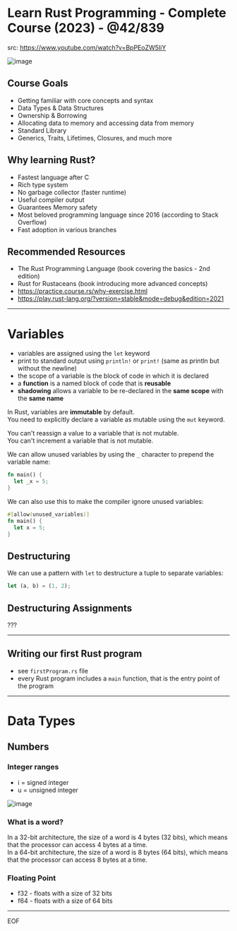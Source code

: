 # Learn Rust Programming - Complete Course (2023) - @42/839

src: https://www.youtube.com/watch?v=BpPEoZW5IiY  

![image](https://github.com/user-attachments/assets/2e7719e0-8a73-4f9a-be35-7996b520fe48)

## Course Goals

- Getting familiar with core concepts and syntax
- Data Types & Data Structures
- Ownership & Borrowing
- Allocating data to memory and accessing data from memory
- Standard Library
- Generics, Traits, Lifetimes, Closures, and much more

## Why learning Rust?

- Fastest language after C
- Rich type system
- No garbage collector (faster runtime)
- Useful compiler output
- Guarantees Memory safety
- Most beloved programming language since 2016 (according to Stack Overflow)
- Fast adoption in various branches

## Recommended Resources

- The Rust Programming Language (book covering the basics - 2nd edition)
- Rust for Rustaceans (book introducing more advanced concepts)
- https://practice.course.rs/why-exercise.html
- https://play.rust-lang.org/?version=stable&mode=debug&edition=2021

---

# Variables

- variables are assigned using the `let` keyword	
- print to standard output using `println!` or `print!` (same as println but without the newline)
- the scope of a variable is the block of code in which it is declared
- a **function** is a named block of code that is **reusable**
- **shadowing** allows a variable to be re-declared in the **same scope** with the **same name**

In Rust, variables are **immutable** by default.  
You need to explicitly declare a variable as mutable using the `mut` keyword.  

You can't reassign a value to a variable that is not mutable.  
You can't increment a variable that is not mutable.  

We can allow unused variables by using the `_` character to prepend the variable name:
```rust
fn main() {
  let _x = 5;
}
```

We can also use this to make the compiler ignore unused variables:
```rust
#[allow(unused_variables)]
fn main() {
  let x = 5;
}
```

## Destructuring

We can use a pattern with `let` to destructure a tuple to separate variables:
```rust
let (a, b) = (1, 2);
```

## Destructuring Assignments

???

---

## Writing our first Rust program

- see `firstProgram.rs` file
- every Rust program includes a `main` function, that is the entry point of the program

---

# Data Types

## Numbers

### Integer ranges

- i = signed integer
- u = unsigned integer

![image](https://github.com/user-attachments/assets/a399e426-95da-4d7a-ae0a-3ab5a85de8ab)

### What is a word?

In a 32-bit architecture, the size of a word is 4 bytes (32 bits), which means that the processor can access 4 bytes at a time.  
In a 64-bit architecture, the size of a word is 8 bytes (64 bits), which means that the processor can access 8 bytes at a time.  

### Floating Point

- f32 - floats with a size of 32 bits
- f64 - floats with a size of 64 bits





---
EOF

